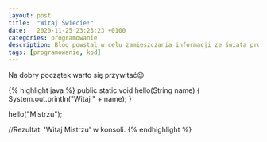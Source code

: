 ```yaml
---
layout: post
title:  "Witaj Świecie!"
date:   2020-11-25 23:23:23 +0100
categories: programowanie
description: Blog powstal w celu zamieszczania informacji ze świata programowania i rozwoju osobistego.
tags: [programowanie, kod]
---
```

Na dobry początek warto się przywitać😉

{% highlight java %}
public static void hello(String name) {
  System.out.println("Witaj " + name);
}

hello("Mistrzu");

//Rezultat: 'Witaj Mistrzu' w konsoli.
{% endhighlight %}
